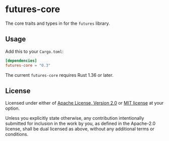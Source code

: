 # futures-core

The core traits and types in for the `futures` library.

## Usage

Add this to your `Cargo.toml`:

```toml
[dependencies]
futures-core = "0.3"
```

The current `futures-core` requires Rust 1.36 or later.

## License

Licensed under either of [Apache License, Version 2.0](LICENSE-APACHE) or
[MIT license](LICENSE-MIT) at your option.

Unless you explicitly state otherwise, any contribution intentionally submitted
for inclusion in the work by you, as defined in the Apache-2.0 license, shall
be dual licensed as above, without any additional terms or conditions.
